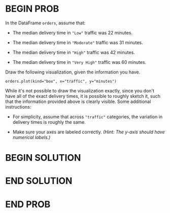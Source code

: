 # BEGIN PROB

In the DataFrame `orders`, assume that:

-   The median delivery time in `"Low"` traffic was 22 minutes.

-   The median delivery time in `"Moderate"` traffic was 31 minutes.

-   The median delivery time in `"High"` traffic was 42 minutes.

-   The median delivery time in `"Very High"` traffic was 60 minutes.

Draw the following visualization, given the information you have.

    orders.plot(kind="box", x="traffic", y="minutes")

While it's not possible to draw the visualization exactly, since you
don't have all of the exact delivery times, it is possible to roughly
sketch it, such that the information provided above is clearly visible.
Some additional instructions:

-   For simplicity, assume that across `"traffic"` categories, the
    variation in delivery times is roughly the same.

-   Make sure your axes are labeled correctly. *(Hint: The $y$-axis
    should have numerical labels.)*


# BEGIN SOLUTION

# END SOLUTION

# END PROB